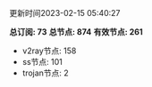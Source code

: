 更新时间2023-02-15 05:40:27

**总订阅: 73**
**总节点: 874**
**有效节点: 261**
- v2ray节点: 158
- ss节点: 101
- trojan节点: 2
